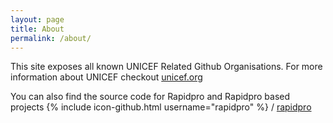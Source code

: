 ```yaml
---
layout: page
title: About
permalink: /about/
---
```


This site exposes all known UNICEF Related Github Organisations. For more information about UNICEF checkout [unicef.org](http://www.unicef.org/)


You can also find the source code for Rapidpro and Rapidpro based projects
{% include icon-github.html username="rapidpro" %} /
[rapidpro](https://github.com/raipdpro/rapidpro)
